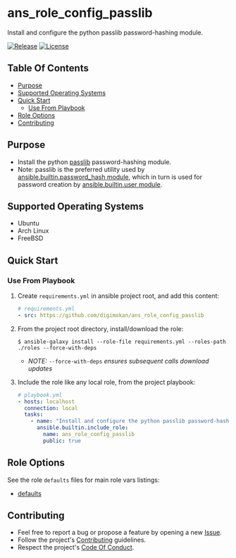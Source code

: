 # ans_role_config_passlib

Install and configure the python passlib password-hashing module.

[![Release](https://img.shields.io/github/release/digimokan/ans_role_config_passlib.svg?label=release)](https://github.com/digimokan/ans_role_config_passlib/releases/latest "Latest Release Notes")
[![License](https://img.shields.io/badge/license-MIT-blue.svg?label=license)](LICENSE.md "Project License")

## Table Of Contents

* [Purpose](#purpose)
* [Supported Operating Systems](#supported-operating-systems)
* [Quick Start](#quick-start)
    * [Use From Playbook](#use-from-playbook)
* [Role Options](#role-options)
* [Contributing](#contributing)

## Purpose

* Install the python [passlib](https://passlib.readthedocs.io/en/stable/lib/passlib.hash.html)
  password-hashing module.
* Note: passlib is the preferred utility used by
  [ansible.builtin.password_hash module](https://docs.ansible.com/ansible/latest/collections/ansible/builtin/password_hash_filter.html),
  which in turn is used for password creation by
  [ansible.builtin.user module](https://docs.ansible.com/ansible/latest/collections/ansible/builtin/user_module.html).

## Supported Operating Systems

* Ubuntu
* Arch Linux
* FreeBSD

## Quick Start

### Use From Playbook

1. Create `requirements.yml` in ansible project root, and add this content:

   ```yaml
   # requirements.yml
   - src: https://github.com/digimokan/ans_role_config_passlib
   ```

2. From the project root directory, install/download the role:

   ```shell
   $ ansible-galaxy install --role-file requirements.yml --roles-path ./roles --force-with-deps
   ```

   * _NOTE:_ `--force-with-deps` _ensures subsequent calls download updates_

3. Include the role like any local role, from the project playbook:

   ```yaml
   # playbook.yml
   - hosts: localhost
     connection: local
     tasks:
       - name: "Install and configure the python passlib password-hashing module"
         ansible.builtin.include_role:
           name: ans_role_config_passlib
           public: true
   ```

## Role Options

See the role `defaults` files for main role vars listings:

  * [defaults](../defaults/main/)

## Contributing

* Feel free to report a bug or propose a feature by opening a new
  [Issue](https://github.com/digimokan/ans_role_config_passlib/issues).
* Follow the project's [Contributing](CONTRIBUTING.md) guidelines.
* Respect the project's [Code Of Conduct](CODE_OF_CONDUCT.md).

